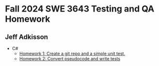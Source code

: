 # Fall 2024 SWE 3643 Testing and QA Homework
## Jeff Adkisson

- C#
  - [Homework 1: Create a git repo and a simple unit test.](homework-1/csharp/Homework1/README.md)
  - [Homework 2: Convert pseudocode and write tests](homework-2/csharp/Homework2/README.md) 